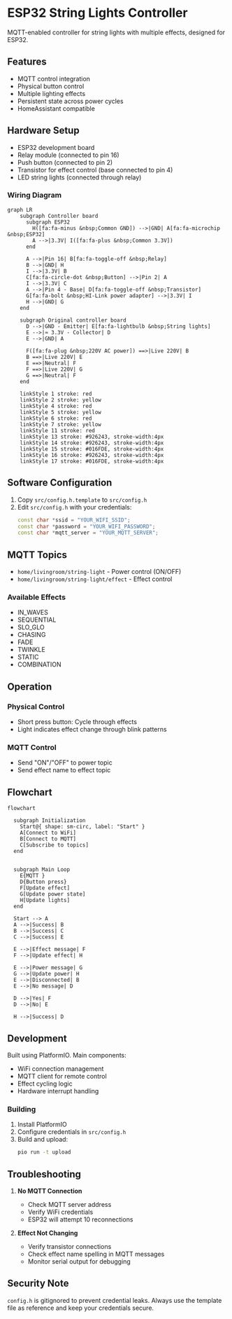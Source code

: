 # ESP32 String Lights Controller

MQTT-enabled controller for string lights with multiple effects, designed for ESP32.

## Features

- MQTT control integration
- Physical button control
- Multiple lighting effects
- Persistent state across power cycles
- HomeAssistant compatible

## Hardware Setup

- ESP32 development board
- Relay module (connected to pin 16)
- Push button (connected to pin 2)
- Transistor for effect control (base connected to pin 4)
- LED string lights (connected through relay)

### Wiring Diagram

```mermaid
graph LR
    subgraph Controller board
      subgraph ESP32
        H([fa:fa-minus &nbsp;Common GND]) -->|GND| A[fa:fa-microchip &nbsp;ESP32]
        A -->|3.3V| I([fa:fa-plus &nbsp;Common 3.3V])
      end

      A -->|Pin 16| B[fa:fa-toggle-off &nbsp;Relay]
      B -->|GND| H
      I -->|3.3V| B
      C[fa:fa-circle-dot &nbsp;Button] -->|Pin 2| A
      I -->|3.3V| C
      A -->|Pin 4 - Base| D[fa:fa-toggle-off &nbsp;Transistor]
      G[fa:fa-bolt &nbsp;HI-Link power adapter] -->|3.3V| I
      H -->|GND| G
    end

    subgraph Original controller board
      D -->|GND - Emitter| E[fa:fa-lightbulb &nbsp;String lights]
      E -->|≈ 3.3V - Collector| D
      E -->|GND| A

      F([fa:fa-plug &nbsp;220V AC power]) ==>|Live 220V| B
      B ==>|Live 220V| E
      E ==>|Neutral| F
      F ==>|Live 220V| G
      G ==>|Neutral| F
    end

    linkStyle 1 stroke: red
    linkStyle 2 stroke: yellow
    linkStyle 4 stroke: red
    linkStyle 5 stroke: yellow
    linkStyle 6 stroke: red
    linkStyle 7 stroke: yellow
    linkStyle 11 stroke: red
    linkStyle 13 stroke: #926243, stroke-width:4px
    linkStyle 14 stroke: #926243, stroke-width:4px
    linkStyle 15 stroke: #016FDE, stroke-width:4px
    linkStyle 16 stroke: #926243, stroke-width:4px
    linkStyle 17 stroke: #016FDE, stroke-width:4px
```

## Software Configuration

1. Copy `src/config.h.template` to `src/config.h`
2. Edit `src/config.h` with your credentials:
   ```cpp
   const char *ssid = "YOUR_WIFI_SSID";
   const char *password = "YOUR_WIFI_PASSWORD";
   const char *mqtt_server = "YOUR_MQTT_SERVER";
   ```

## MQTT Topics

- `home/livingroom/string-light` - Power control (ON/OFF)
- `home/livingroom/string-light/effect` - Effect control

### Available Effects

- IN_WAVES
- SEQUENTIAL
- SLO_GLO
- CHASING
- FADE
- TWINKLE
- STATIC
- COMBINATION

## Operation

### Physical Control
- Short press button: Cycle through effects
- Light indicates effect change through blink patterns

### MQTT Control
- Send "ON"/"OFF" to power topic
- Send effect name to effect topic

## Flowchart

```mermaid
flowchart

  subgraph Initialization
    Start@{ shape: sm-circ, label: "Start" }
    A[Connect to WiFi]
    B[Connect to MQTT]
    C[Subscribe to topics]
  end


  subgraph Main Loop
    E{MQTT }
    D{Button press}
    F[Update effect]
    G[Update power state]
    H[Update lights]
  end

  Start --> A
  A -->|Success| B
  B -->|Success| C
  C -->|Success| E

  E -->|Effect message| F
  F -->|Update effect| H
  
  E -->|Power message| G
  G -->|Update power| H
  E -->|Disconnected| B
  E -->|No message| D
  
  D -->|Yes| F
  D -->|No| E
  
  H -->|Success| D
```

## Development

Built using PlatformIO. Main components:
- WiFi connection management
- MQTT client for remote control
- Effect cycling logic
- Hardware interrupt handling

### Building

1. Install PlatformIO
2. Configure credentials in `src/config.h`
3. Build and upload:
   ```bash
   pio run -t upload
   ```

## Troubleshooting

1. **No MQTT Connection**
   - Check MQTT server address
   - Verify WiFi credentials
   - ESP32 will attempt 10 reconnections

2. **Effect Not Changing**
   - Verify transistor connections
   - Check effect name spelling in MQTT messages
   - Monitor serial output for debugging

## Security Note

`config.h` is gitignored to prevent credential leaks. Always use the template file as reference and keep your credentials secure.
